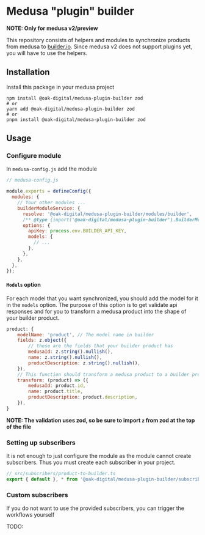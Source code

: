 # Medusa "plugin" builder

**NOTE: Only for medusa v2/preview**

This repository consists of helpers and modules to synchronize products from medusa to [builder.io](https://builder.io).
Since medusa v2 does not support plugins yet, you will have to use the helpers.

## Installation

Install this package in your medusa project

```
npm install @oak-digital/medusa-plugin-builder zod
# or
yarn add @oak-digital/medusa-plugin-builder zod
# or
pnpm install @oak-digital/medusa-plugin-builder zod
```

## Usage

### Configure module

In `medusa-config.js` add the module

```js
// medusa-config.js

module.exports = defineConfig({
  modules: {
    // Your other modules ...
    builderModuleService: {
      resolve: '@oak-digital/medusa-plugin-builder/modules/builder',
      /** @type {import('@oak-digital/medusa-plugin-builder').BuilderModuleOptions} */
      options: {
        apiKey: process.env.BUILDER_API_KEY,
        models: {
          // ...
        },
      },
    },
  },
});
```

#### `Models` option

For each model that you want synchronized, you should add the model for it in the `models` option. The purpose of this option is to get validate api responses and for you to transform a medusa product into the shape of your builder product.

```js
product: {
    modelName: 'product', // The model name in builder
    fields: z.object({
        // these are the fields that your builder product has
        medusaId: z.string().nullish(),
        name: z.string().nullish(),
        productDescription: z.string().nullish(),
    }),
    // This function should transform a medusa product to a builder product
    transform: (product) => ({
        medusaId: product.id,
        name: product.title,
        productDescription: product.description,
    }),
}
```

**NOTE: The validation uses zod, so be sure to import `z` from zod at the top of the file**


### Setting up subscribers

It is not enough to just configure the module as the module cannot create subscribers. Thus you must create each subscriber in your project.

```ts
// src/subscribers/product-to-builder.ts
export { default }, * from '@oak-digital/medusa-plugin-builder/subscribers/product';
```

### Custom subscribers

If you do not want to use the provided subscribers, you can trigger the workflows yourself

TODO:
